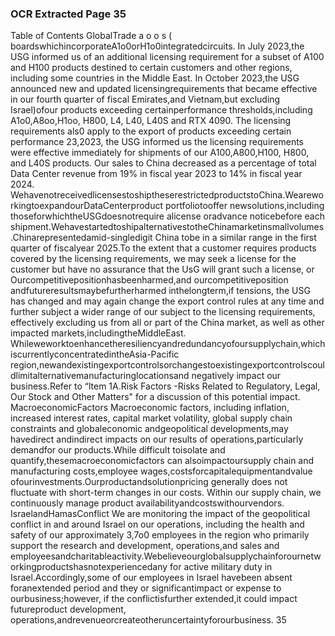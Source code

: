 ### OCR Extracted Page 35

Table of Contents
GlobalTrade
     a      o o s  (      
boardswhichincorporateA1o0orH1o0integratedcircuits.
In July 2023,the USG informed us of an additional licensing requirement for a subset of A100 and H100 products destined to certain
customers and other regions, including some countries in the Middle East.
In October 2023,the USG announced new and updated licensingrequirements that became effective in our fourth quarter of fiscal
Emirates,and Vietnam,but excluding Israel)ofour products exceeding certainperformance thresholds,including A1o0,A8oo,H1oo,
H800, L4, L40, L40S and RTX 4090. The licensing requirements als0 apply to the export of products exceeding certain performance
23,2023, the USG informed us the licensing requirements were effective immediately for shipments of our A100,A800,H100, H800,
and L40S products. Our sales to China decreased as a percentage of total Data Center revenue from 19% in fiscal year 2023 to
14% in fiscal year 2024.
WehavenotreceivedlicensestoshiptheserestrictedproductstoChina.WeareworkingtoexpandourDataCenterproduct
portfoliotooffer newsolutions,including thoseforwhichtheUSGdoesnotrequire alicense oradvance noticebefore each
shipment.WehavestartedtoshipalternativestotheChinamarketinsmallvolumes.Chinarepresentedamid-singledigit
China tobe in a similar range in the first quarter of fiscalyear 2025.To the extent that a customer requires products covered by the
licensing requirements, we may seek a license for the customer but have no assurance that the UsG will grant such a license, or
Ourcompetitivepositionhasbeenharmed,and ourcompetitiveposition andfutureresultsmaybefurtherharmed inthelongterm,if
tensions, the USG has changed and may again change the export control rules at any time and further subject a wider range of our
subject to the licensing requirements, effectively excluding us from all or part of the China market, as well as other impacted
markets,includingtheMiddleEast.
Whileweworktoenhancetheresiliencyandredundancyofoursupplychain,whichiscurrentlyconcentratedintheAsia-Pacific
region,newandexistingexportcontrolsorchangestoexistingexportcontrolscouldlimitalternativemanufacturinglocationsand
negatively impact our business.Refer to “ltem 1A.Risk Factors -Risks Related to Regulatory, Legal, Our Stock and Other Matters"
for a discussion of this potential impact.
MacroeconomicFactors
Macroeconomic factors, including inflation, increased interest rates, capital market volatility, global supply chain constraints and
globaleconomic andgeopolitical developments,may havedirect andindirect impacts on our results of operations,particularly
demandfor our products.While difficult toisolate and quantify,thesemacroeconomicfactors can alsoimpactoursupply chain and
manufacturing costs,employee wages,costsforcapitalequipmentandvalue ofourinvestments.Ourproductandsolutionpricing
generally does not fluctuate with short-term changes in our costs. Within our supply chain, we continuously manage product
availabilityandcostswithourvendors.
IsraelandHamasConflict
We are monitoring the impact of the geopolitical conflict in and around Israel on our operations, including the health and safety of our
approximately 3,7o0 employees in the region who primarily support the research and development, operations,and sales and
employeesandcharitableactivity.Webelieveourglobalsupplychainforournetworkingproductshasnotexperiencedany
for active military duty in Israel.Accordingly,some of our employees in Israel havebeen absent foranextended period and they or
significantimpact or expense to ourbusiness;however, if the conflictisfurther extended,it could impact futureproduct development,
operations,andrevenueorcreateotheruncertaintyforourbusiness.
35